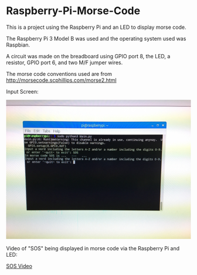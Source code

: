 # Raspberry-Pi-Morse-Code

This is a project using the Raspberry Pi and an LED to display morse code.

The Raspberry Pi 3 Model B was used and the operating system used was Raspbian. 

A circuit was made on the breadboard using GPIO port 8, the LED, a resistor, GPIO port 6, and two M/F jumper wires. 

The morse code conventions used are from http://morsecode.scphillips.com/morse2.html

Input Screen:

![Text Input Screen](https://github.com/tpalit98/Raspberry-Pi-Morse-Code/blob/master/IMG_1636.JPG)

Video of "SOS" being displayed in morse code via the Raspberry Pi and LED:

[SOS Video](https://www.youtube.com/watch?v=h-TncB_xtNE)


